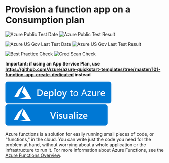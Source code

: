 # Provision a function app on a Consumption plan

![Azure Public Test Date](https://azurequickstartsservice.blob.core.windows.net/badges/101-function-app-create-dynamic/PublicLastTestDate.svg)
![Azure Public Test Result](https://azurequickstartsservice.blob.core.windows.net/badges/101-function-app-create-dynamic/PublicDeployment.svg)

![Azure US Gov Last Test Date](https://azurequickstartsservice.blob.core.windows.net/badges/101-function-app-create-dynamic/FairfaxLastTestDate.svg)
![Azure US Gov Last Test Result](https://azurequickstartsservice.blob.core.windows.net/badges/101-function-app-create-dynamic/FairfaxDeployment.svg)

![Best Practice Check](https://azurequickstartsservice.blob.core.windows.net/badges/101-function-app-create-dynamic/BestPracticeResult.svg)
![Cred Scan Check](https://azurequickstartsservice.blob.core.windows.net/badges/101-function-app-create-dynamic/CredScanResult.svg)

**Important: if using an App Service Plan, use https://github.com/Azure/azure-quickstart-templates/tree/master/101-function-app-create-dedicated instead**

[![Deploy To Azure](https://raw.githubusercontent.com/Azure/azure-quickstart-templates/master/1-CONTRIBUTION-GUIDE/images/deploytoazure.svg?sanitize=true)](https://portal.azure.com/#create/Microsoft.Template/uri/https%3A%2F%2Fraw.githubusercontent.com%2Fazure%2Fazure-quickstart-templates%2Fmaster%2F101-function-app-create-dynamic%2Fazuredeploy.json)
[![Visualize](https://raw.githubusercontent.com/Azure/azure-quickstart-templates/master/1-CONTRIBUTION-GUIDE/images/visualizebutton.svg?sanitize=true)](http://armviz.io/#/?load=https%3A%2F%2Fraw.githubusercontent.com%2Fazure%2Fazure-quickstart-templates%2Fmaster%2F101-function-app-create-dynamic%2Fazuredeploy.json)

Azure functions is a solution for easily running small pieces of code, or "functions," in the cloud. You can write just the code you need for the problem at hand, without worrying about a whole application or the infrastructure to run it. For more information about Azure Functions, see the [Azure Functions Overview](https://azure.microsoft.com/en-us/documentation/articles/functions-overview/).


